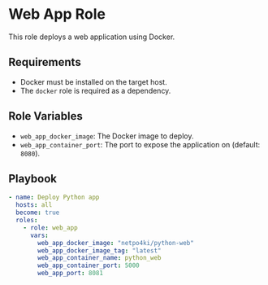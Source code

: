 # Web App Role

This role deploys a web application using Docker.

## Requirements
- Docker must be installed on the target host.
- The `docker` role is required as a dependency.

## Role Variables
- `web_app_docker_image`: The Docker image to deploy.
- `web_app_container_port`: The port to expose the application on (default: `8080`).

## Playbook
```yaml
- name: Deploy Python app
  hosts: all
  become: true
  roles:
    - role: web_app
      vars:
        web_app_docker_image: "netpo4ki/python-web"
        web_app_docker_image_tag: "latest"
        web_app_container_name: python_web
        web_app_container_port: 5000
        web_app_port: 8081